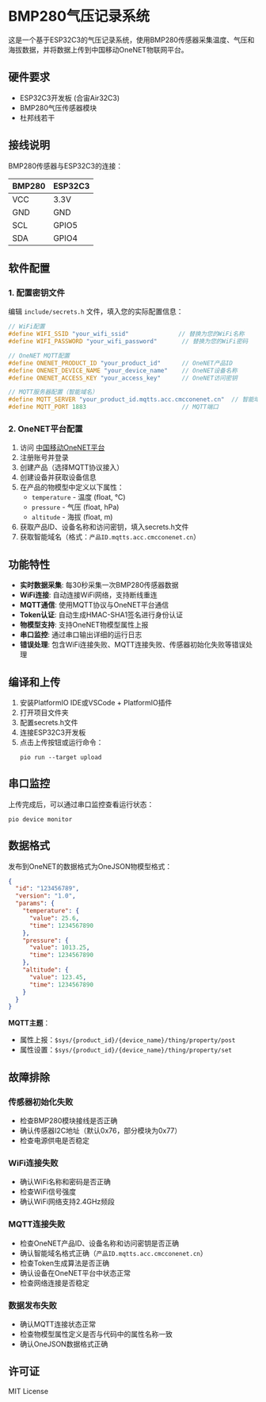 # BMP280气压记录系统

这是一个基于ESP32C3的气压记录系统，使用BMP280传感器采集温度、气压和海拔数据，并将数据上传到中国移动OneNET物联网平台。

## 硬件要求

- ESP32C3开发板 (合宙Air32C3)
- BMP280气压传感器模块
- 杜邦线若干

## 接线说明

BMP280传感器与ESP32C3的连接：

| BMP280 | ESP32C3 |
|--------|---------|
| VCC    | 3.3V    |
| GND    | GND     |
| SCL    | GPIO5   |
| SDA    | GPIO4   |

## 软件配置

### 1. 配置密钥文件

编辑 `include/secrets.h` 文件，填入您的实际配置信息：

```cpp
// WiFi配置
#define WIFI_SSID "your_wifi_ssid"              // 替换为您的WiFi名称
#define WIFI_PASSWORD "your_wifi_password"       // 替换为您的WiFi密码

// OneNET MQTT配置
#define ONENET_PRODUCT_ID "your_product_id"      // OneNET产品ID
#define ONENET_DEVICE_NAME "your_device_name"    // OneNET设备名称
#define ONENET_ACCESS_KEY "your_access_key"      // OneNET访问密钥

// MQTT服务器配置（智能域名）
#define MQTT_SERVER "your_product_id.mqtts.acc.cmcconenet.cn"  // 智能域名
#define MQTT_PORT 1883                           // MQTT端口
```

### 2. OneNET平台配置

1. 访问 [中国移动OneNET平台](https://open.iot.10086.cn/)
2. 注册账号并登录
3. 创建产品（选择MQTT协议接入）
4. 创建设备并获取设备信息
5. 在产品的物模型中定义以下属性：
   - `temperature` - 温度 (float, °C)
   - `pressure` - 气压 (float, hPa)
   - `altitude` - 海拔 (float, m)
6. 获取产品ID、设备名称和访问密钥，填入secrets.h文件
7. 获取智能域名（格式：`产品ID.mqtts.acc.cmcconenet.cn`）

## 功能特性

- **实时数据采集**: 每30秒采集一次BMP280传感器数据
- **WiFi连接**: 自动连接WiFi网络，支持断线重连
- **MQTT通信**: 使用MQTT协议与OneNET平台通信
- **Token认证**: 自动生成HMAC-SHA1签名进行身份认证
- **物模型支持**: 支持OneNET物模型属性上报
- **串口监控**: 通过串口输出详细的运行日志
- **错误处理**: 包含WiFi连接失败、MQTT连接失败、传感器初始化失败等错误处理

## 编译和上传

1. 安装PlatformIO IDE或VSCode + PlatformIO插件
2. 打开项目文件夹
3. 配置secrets.h文件
4. 连接ESP32C3开发板
5. 点击上传按钮或运行命令：
   ```
   pio run --target upload
   ```

## 串口监控

上传完成后，可以通过串口监控查看运行状态：

```
pio device monitor
```

## 数据格式

发布到OneNET的数据格式为OneJSON物模型格式：

```json
{
  "id": "123456789",
  "version": "1.0",
  "params": {
    "temperature": {
      "value": 25.6,
      "time": 1234567890
    },
    "pressure": {
      "value": 1013.25,
      "time": 1234567890
    },
    "altitude": {
      "value": 123.45,
      "time": 1234567890
    }
  }
}
```

**MQTT主题**：
- 属性上报：`$sys/{product_id}/{device_name}/thing/property/post`
- 属性设置：`$sys/{product_id}/{device_name}/thing/property/set`

## 故障排除

### 传感器初始化失败
- 检查BMP280模块接线是否正确
- 确认传感器I2C地址（默认0x76，部分模块为0x77）
- 检查电源供电是否稳定

### WiFi连接失败
- 确认WiFi名称和密码是否正确
- 检查WiFi信号强度
- 确认WiFi网络支持2.4GHz频段

### MQTT连接失败

- 检查OneNET产品ID、设备名称和访问密钥是否正确
- 确认智能域名格式正确（`产品ID.mqtts.acc.cmcconenet.cn`）
- 检查Token生成算法是否正确
- 确认设备在OneNET平台中状态正常
- 检查网络连接是否稳定

### 数据发布失败

- 确认MQTT连接状态正常
- 检查物模型属性定义是否与代码中的属性名称一致
- 确认OneJSON数据格式正确

## 许可证

MIT License
